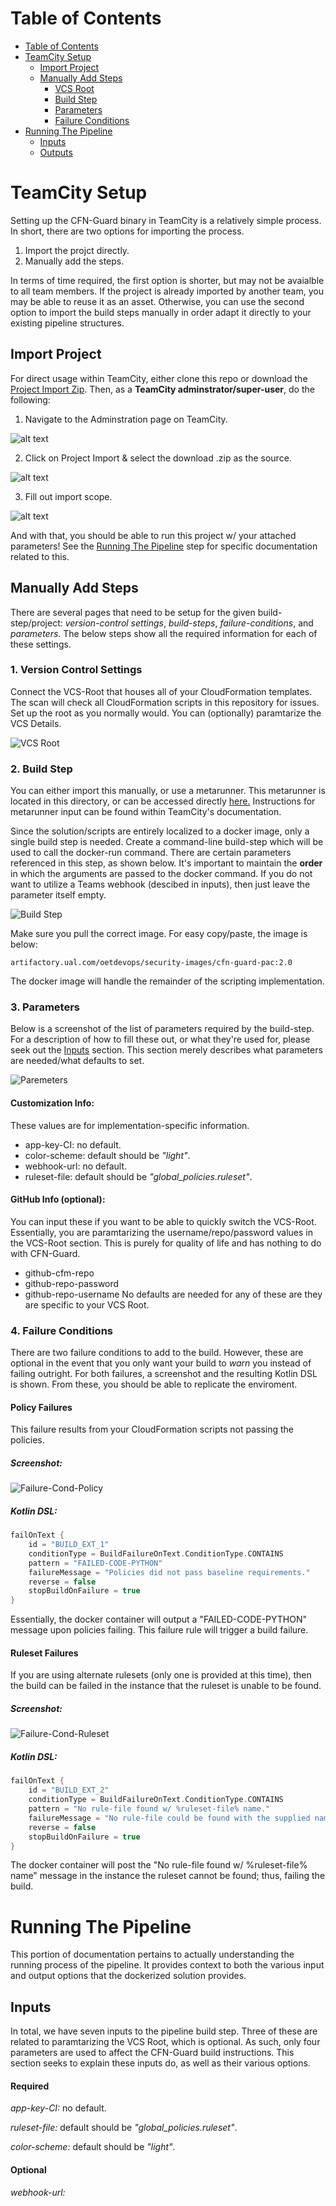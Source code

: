 Table of Contents
=================
<!--ts-->
   * [Table of Contents](#table-of-contents)
   * [TeamCity Setup](#TeamCity-Setup)
      * [Import Project](#Import-Project)
      * [Manually Add Steps](#Manually-Add-Steps)
        * [VCS Root](#1-Version-Control-Settings)
        * [Build Step](#2-Build-Step)
        * [Parameters](#3-Parameters)
        * [Failure Conditions](#4-Failure-Conditions)  
   * [Running The Pipeline](#Running-The-Pipeline)
     * [Inputs](#Inputs)
     * [Outputs](#Outputs)
<!--te-->

# TeamCity Setup
Setting up the CFN-Guard binary in TeamCity is a relatively simple process. In short, there are two options for importing the process.
1. Import the projct directly.
2. Manually add the steps.

In terms of time required, the first option is shorter, but may not be avaialble to all team members. If the project is already imported by another team, you may be able to reuse it as an asset. Otherwise, you can use the second option to import the build steps manually in order adapt it directly to your existing pipeline structures.

## Import Project
For direct usage within TeamCity, either clone this repo or download the [Project Import Zip](/TeamCity-PaC-Dockerized.zip). Then, as a **TeamCity adminstrator/super-user**, do the following:
1. Navigate to the Adminstration page on TeamCity.

![alt text](/res/admin-page-gif.gif)

2. Click on Project Import & select the download .zip as the source.

![alt text](/res/project-import.gif)

3. Fill out import scope.

![alt text](/res/actual-import.gif)

And with that, you should be able to run this project w/ your attached parameters! See the [Running The Pipeline](#Running-The-Pipeline) step for specific documentation related to this.

## Manually Add Steps
There are several pages that need to be setup for the given build-step/project: _version-control settings_, _build-steps_, _failure-conditions_, and _parameters_. The below steps show all the required information for each of these settings.

### 1. Version Control Settings
Connect the VCS-Root that houses all of your CloudFormation templates. The scan will check all CloudFormation scripts in this repository for issues. Set up the root as you normally would. You can (optionally) paramtarize the VCS Details.

![VCS Root](/res/manual-vcs-root.png)

### 2. Build Step
You can either import this manually, or use a metarunner. This metarunner is located in this directory, or can be accessed directly [here.](./metarunner.xml) Instructions for metarunner input can be found within TeamCity's documentation.

Since the solution/scripts are entirely localized to a docker image, only a single build step is needed. Create a command-line build-step which will be used to call the docker-run command. There are certain parameters referenced in this step, as shown below. It's important to maintain the **order** in which the arguments are passed to the docker command. If you do not want to utilize a Teams webhook (descibed in inputs), then just leave the parameter itself empty.

![Build Step](/res/manual_import_build_step.png)

Make sure you pull the correct image. For easy copy/paste, the image is below:
```
artifactory.ual.com/oetdevops/security-images/cfn-guard-pac:2.0
```
The docker image will handle the remainder of the scripting implementation.

### 3. Parameters
Below is a screenshot of the list of parameters required by the build-step. For a description of how to fill these out, or what they're used for, please seek out the [Inputs]() section. This section merely describes what parameters are needed/what defaults to set.

![Paremeters](/res/manual-parameter.png)

#### Customization Info:
These values are for implementation-specific information.
- app-key-CI: no default.
- color-scheme: default should be _"light"_.
- webhook-url: no default.
- ruleset-file: default should be _"global_policies.ruleset"_.

#### GitHub Info (optional):
You can input these if you want to be able to quickly switch the VCS-Root. Essentially, you are paramtarizing the username/repo/password values in the VCS-Root section. This is purely for quality of life and has nothing to do with CFN-Guard.
- github-cfm-repo
- github-repo-password
- github-repo-username
No defaults are needed for any of these are they are specific to your VCS Root.

### 4. Failure Conditions
There are two failure conditions to add to the build. However, these are optional in the event that you only want your build to _warn_ you instead of failing outright. For both failures, a screenshot and the resulting Kotlin DSL is shown. From these, you should be able to replicate the enviroment.
#### Policy Failures
This failure results from your CloudFormation scripts not passing the policies.
##### Screenshot:

![Failure-Cond-Policy](/res/manual-failure-baseline.png)

##### Kotlin DSL:
``` Kotlin
failOnText {
    id = "BUILD_EXT_1"
    conditionType = BuildFailureOnText.ConditionType.CONTAINS
    pattern = "FAILED-CODE-PYTHON"
    failureMessage = "Policies did not pass baseline requirements."
    reverse = false
    stopBuildOnFailure = true
}
```
Essentially, the docker container will output a "FAILED-CODE-PYTHON" message upon policies failing. This failure rule will trigger a build failure.
#### Ruleset Failures
If you are using alternate rulesets (only one is provided at this time), then the build can be failed in the instance that the ruleset is unable to be found.
##### Screenshot:

![Failure-Cond-Ruleset](/res/manual-failure-ruleset.png)

##### Kotlin DSL:
``` Kotlin
failOnText {
    id = "BUILD_EXT_2"
    conditionType = BuildFailureOnText.ConditionType.CONTAINS
    pattern = "No rule-file found w/ %ruleset-file% name."
    failureMessage = "No rule-file could be found with the supplied name."
    reverse = false
    stopBuildOnFailure = true
}
```
The docker container will post the "No rule-file found w/ %ruleset-file% name" message in the instance the ruleset cannot be found; thus, failing the build.

# Running The Pipeline
This portion of documentation pertains to actually understanding the running process of the pipeline. It provides context to both the various input and output options that the dockerized solution provides.
## Inputs
In total, we have seven inputs to the pipeline build step. Three of these are related to paramtarizing the VCS Root, which is optional. As such, only four parameters are used to affect the CFN-Guard build instructions. This section seeks to explain these inputs do, as well as their various options.
#### Required
_app-key-CI:_ no default.

_ruleset-file:_ default should be _"global_policies.ruleset"_.

_color-scheme:_ default should be _"light"_.

#### Optional
_webhook-url:_
